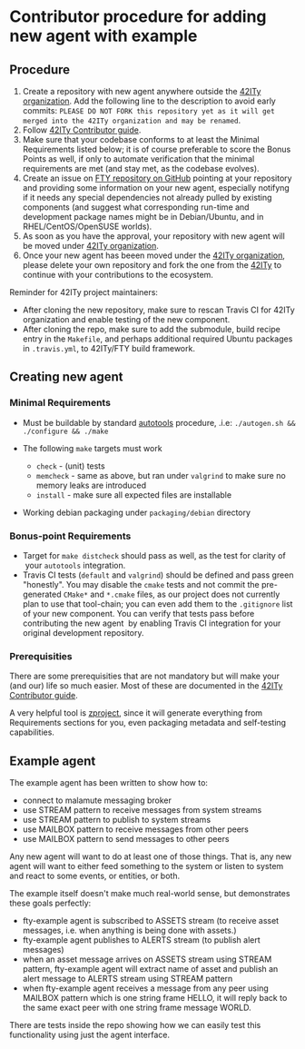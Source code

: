 # Contributor procedure for adding new agent with example

## Procedure

1. Create a repository with new agent anywhere outside the [42ITy
   organization](https://github.com/42ITy).
   Add the following line to the description to avoid early commits:
   `PLEASE DO NOT FORK this repository yet as it will get merged into the
   42ITy organization and may be renamed`.
2. Follow [42ITy Contributor guide](http://42ITy.org/contributing.html).
3. Make sure that your codebase conforms to at least the Minimal Requirements
   listed below; it is of course preferable to score the Bonus Points as well,
   if only to automate verification that the minimal requirements are met (and
   stay met, as the codebase evolves).
4. Create an issue on [FTY repository on GitHub](https://github.com/42ITy/FTY)
   pointing at your repository and providing some information on your new agent,
   especially notifyng if it needs any special dependencies not already pulled
   by existing components (and suggest what corresponding run-time and development
   package names might be in Debian/Ubuntu, and in RHEL/CentOS/OpenSUSE worlds).
5. As soon as you have the approval, your repository with new agent will be
   moved under [42ITy organization](https://github.com/42ITy).
6. Once your new agent has beeen moved under the
   [42ITy organization](https://github.com/42ITy), please delete your own
   repository and fork the one from the [42ITy](https://github.com/42ITy)
   to continue with your contributions to the ecosystem.

Reminder for 42ITy project maintainers:
* After cloning the new repository, make sure to rescan Travis CI for 42ITy
  organization and enable testing of the new component.
* After cloning the repo, make sure to add the submodule, build recipe entry in
  the `Makefile`, and perhaps additional required Ubuntu packages in `.travis.yml`,
  to 42ITy/FTY build framework.

## Creating new agent 

### Minimal Requirements

* Must be buildable by standard
  [autotools](https://en.wikipedia.org/wiki/GNU_Build_System) procedure, .i.e:
`./autogen.sh && ./configure && ./make`   

* The following `make` targets must work
  * `check` - (unit) tests
  * `memcheck` - same as above, but ran under `valgrind` to make sure no memory
    leaks are introduced
  * `install` - make sure all expected files are installable

* Working debian packaging under `packaging/debian` directory 

### Bonus-point Requirements

* Target for `make distcheck` should pass as well, as the test for clarity of
  your `autotools` integration.
* Travis CI tests (`default` and `valgrind`) should be defined and pass green
  "honestly". You may disable the `cmake` tests and not commit the pre-generated
  `CMake*` and `*.cmake` files, as our project does not currently plan to use
  that tool-chain; you can even add them to the `.gitignore` list of your new
  component. You can verify that tests pass before contributing the new agent
  by enabling Travis CI integration for your original development repository.

### Prerequisities

There are some prerequisities that are not mandatory but will make your (and
our) life so much easier. Most of these are documented in the
[42ITy Contributor guide](http://42ity.org/contributing.html).

A very helpful tool is [zproject](https://github.com/zeromq/zproject), since
it will generate everything from Requirements sections for you, even packaging
metadata and self-testing capabilities.

## Example agent

The example agent has been written to show how to:

* connect to malamute messaging broker
* use STREAM pattern to receive messages from system streams
* use STREAM pattern to publish to system streams
* use MAILBOX pattern to receive  messages from other peers
* use MAILBOX pattern to send messages to other peers

Any new agent will want to do at least one of those things. That is, any new
agent will want to either feed something to the system or listen to system and
react to some events, or entities, or both.

The example itself doesn't make much real-world sense, but demonstrates these
goals perfectly:

* fty-example agent is subscribed to ASSETS stream (to receive asset messages,
  i.e. when anything is being done with assets.)
* fty-example agent publishes to ALERTS stream (to publish alert messages)
* when an asset message arrives on ASSETS stream using STREAM pattern,
  fty-example agent will extract name of asset and publish an alert message to
  ALERTS stream using STREAM pattern
* when fty-example agent receives a message from any peer using MAILBOX pattern
  which is one string frame HELLO, it will reply back to the same exact peer
  with one string frame message WORLD.

There are tests inside the repo showing how we can easily test this functionality
using just the agent interface. 
